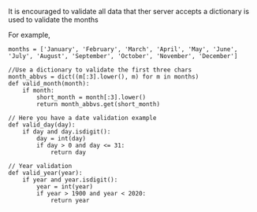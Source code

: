It is encouraged to validate all data that ther server accepts a dictionary is used to validate the months

For example,

```
months = ['January', 'February', 'March', 'April', 'May', 'June',
'July', 'August', 'September', 'October', 'November', 'December']
```

	
```
//Use a dictionary to validate the first three chars
month_abbvs = dict((m[:3].lower(), m) for m in months)
def valid_month(month):
	if month:
		short_month = month[:3].lower()
   		return month_abbvs.get(short_month)
```

```
// Here you have a date validation example
def valid_day(day):
	if day and day.isdigit():
		day = int(day)
		if day > 0 and day <= 31:
			return day
```

```
// Year validation
def valid_year(year):
	if year and year.isdigit():
		year = int(year)
		if year > 1900 and year < 2020:
			return year
```
